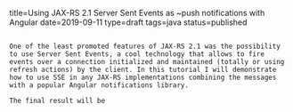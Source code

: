 title=Using JAX-RS 2.1 Server Sent Events as ~push notifications with Angular
date=2019-09-11
type=draft
tags=java
status=published
~~~~~~

One of the least promoted features of JAX-RS 2.1 was the possibility to use Server Sent Events, a cool technology that allows to fire events over a connection initialized and maintained (totally or using refresh actions) by the client. In this tutorial I will demonstrate how to use SSE in any JAX-RS implementations combining the messages with a popular Angular notifications library.

The final result will be 

